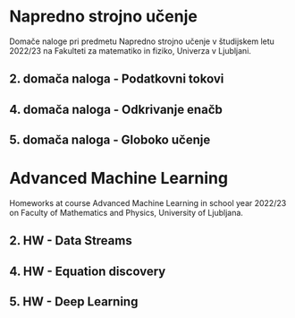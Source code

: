 # Napredno strojno učenje
Domače naloge pri predmetu Napredno strojno učenje v študijskem letu 2022/23 na Fakulteti za matematiko in fiziko, Univerza v Ljubljani.

## 2. domača naloga - Podatkovni tokovi
## 4. domača naloga - Odkrivanje enačb
## 5. domača naloga - Globoko učenje

# Advanced Machine Learning
Homeworks at course Advanced Machine Learning in school year 2022/23 on Faculty of Mathematics and Physics, University of Ljubljana.

## 2. HW - Data Streams
## 4. HW - Equation discovery
## 5. HW - Deep Learning

